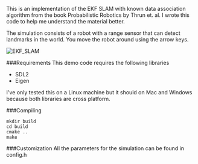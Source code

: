 This is an implementation of the EKF SLAM with known data association algorithm from the book Probabilistic Robotics by Thrun et. al. I wrote this code to help me understand the material better.

The simulation consists of a robot with a range sensor that can detect landmarks in the world. You move the robot around using the arrow keys.

![EKF_SLAM](https://cloud.githubusercontent.com/assets/1471705/23823871/a291bbde-06bf-11e7-8d3b-7cf49543fc94.png)

###Requirements
This demo code requires the following libraries
- SDL2
- Eigen

I've only tested this on a Linux machine but it should on Mac and Windows because both libraries are cross platform.

###Compiling
```
mkdir build
cd build
cmake ..
make
```
###Customization
All the parameters for the simulation can be found in config.h

